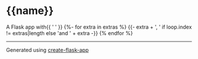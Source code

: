 # {{name}}

A Flask app with{{ ' ' }}
{%- for extra in extras %}
{{- extra + ', ' if loop.index != extras|length else 'and ' + extra -}}
{% endfor %}

---

Generated using [create-flask-app](https://github.com/drizzleco/create-flask-app)
